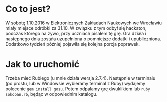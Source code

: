 Co to jest?
===========

W sobotę 1.10.2016 w Elektronicznych Zakładach Naukowych we Wrocławiu miały miejsce odróbki za 31.10. W związku z tym odbył się hackaton, podczas którego na żywo, przy uczniach pisałem tę grę. Gra działa i następnego dnia została uzupełniona o pomniejsze dodatki i upubliczniona. Dodatkowo tydzień później pojawiła się kolejna porcja poprawek.

Jak to uruchomić
================

Trzeba mieć Rubiego (u mnie działa wersja 2.7.4). Następnie w terminalu (po prostu, lub w Windowsie wybieramy terminal z Ruby) wydajemy polecenie `gem install gosu`. Potem odpalamy grę dwuklikiem lub `ruby sokoban.rb`, będąc w odpowiednim katalogu.
